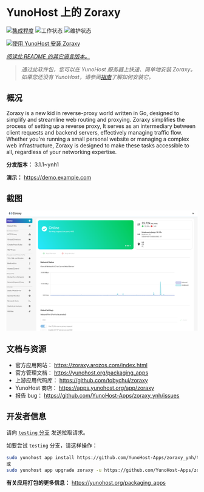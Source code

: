 <!--
注意：此 README 由 <https://github.com/YunoHost/apps/tree/master/tools/readme_generator> 自动生成
请勿手动编辑。
-->

# YunoHost 上的 Zoraxy

[![集成程度](https://dash.yunohost.org/integration/zoraxy.svg)](https://ci-apps.yunohost.org/ci/apps/zoraxy/) ![工作状态](https://ci-apps.yunohost.org/ci/badges/zoraxy.status.svg) ![维护状态](https://ci-apps.yunohost.org/ci/badges/zoraxy.maintain.svg)

[![使用 YunoHost 安装 Zoraxy](https://install-app.yunohost.org/install-with-yunohost.svg)](https://install-app.yunohost.org/?app=zoraxy)

*[阅读此 README 的其它语言版本。](./ALL_README.md)*

> *通过此软件包，您可以在 YunoHost 服务器上快速、简单地安装 Zoraxy。*  
> *如果您还没有 YunoHost，请参阅[指南](https://yunohost.org/install)了解如何安装它。*

## 概况

Zoraxy is a new kid in reverse-proxy world written in Go, designed to simplify and streamline web routing and proxying. Zoraxy simplifies the process of setting up a reverse proxy, It serves as an intermediary between client requests and backend servers, effectively managing traffic flow. Whether you're running a small personal website or managing a complex web infrastructure, Zoraxy is designed to make these tasks accessible to all, regardless of your networking expertise.


**分发版本：** 3.1.1~ynh1

**演示：** <https://demo.example.com>

## 截图

![Zoraxy 的截图](./doc/screenshots/screenshot.png)

## 文档与资源

- 官方应用网站： <https://zoraxy.arozos.com/index.html>
- 官方管理文档： <https://yunohost.org/packaging_apps>
- 上游应用代码库： <https://github.com/tobychui/zoraxy>
- YunoHost 商店： <https://apps.yunohost.org/app/zoraxy>
- 报告 bug： <https://github.com/YunoHost-Apps/zoraxy_ynh/issues>

## 开发者信息

请向 [`testing` 分支](https://github.com/YunoHost-Apps/zoraxy_ynh/tree/testing) 发送拉取请求。

如要尝试 `testing` 分支，请这样操作：

```bash
sudo yunohost app install https://github.com/YunoHost-Apps/zoraxy_ynh/tree/testing --debug
或
sudo yunohost app upgrade zoraxy -u https://github.com/YunoHost-Apps/zoraxy_ynh/tree/testing --debug
```

**有关应用打包的更多信息：** <https://yunohost.org/packaging_apps>
